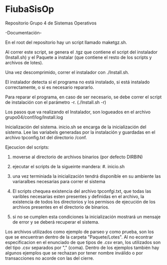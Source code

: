 # FiubaSisOp
Repositorio Grupo 4 de Sistemas Operativos

-Documentación-

En el root del repositorio hay un script llamado maketgz.sh.

Al correr este script, se genera el .tgz que contiene el script del instalador (Install.sh) y el Paquete a instalar (que contiene el resto de los scripts y archivos de lotes).

Una vez descomprimido, correr el instalador con ./Install.sh.

El instalador detecta si el programa no está instalado, si está instalado correctamente, o si es necesario repararlo.

Para reparar el programa, en caso de ser necesario, se debe correr el script de instalación con el parámetro -r. (./Install.sh -r)

Los pasos que va realizando el Instalador, son logueados en el archivo grupo04/conf/log/Install.log

Inicialización del sistema.
inicio.sh se encarga de la inicialización del sistema.
Lee las variabels generadas por la instalación y guardadas en el archivo tpconfig.txt del directorio /conf.

Ejecucion del scripts:
1. moverse al directorio de archivos binarios (por defecto DIRBIN)
2. ejecutar el scripts de la sigueinte mandera:
            #. inicio.sh
            
3. una vez terminiada la inicialización tendrá disponible en su ambiente las variaralbes necesarias para correr el sistema
4. El scripts chequea existencia del archivo tpconfgi.txt, que todas las varibles necesarias esten presentes y definidas en el archivo, la existencia  de todos los directorios y los permisos de ejecución  de los  archivos presentes en el directorio de binarios. 
5. si no se cumplen esta condiciones la inicialización mostrará un mensaje de error y se deberá recuperar el sistema. 

Los archivos utilizados como ejemplo de parseo y como prueba, son los que se encuentran dentro de la carpeta "Paquete/Lotes". Al no econtrar especificacion en el enunciado de que tipos de .csv eran, los utilizados son del tipo .csv separados por "," (coma).
Dentro de los ejemplos también hay algunos ejemplos que se rechazan por tener nombre inválido o por transacciones no acorde con las del cierre.
